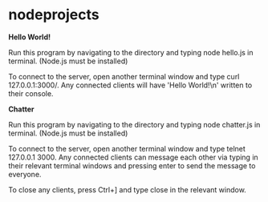 nodeprojects
============

**Hello World!**

Run this program by navigating to the directory and typing node hello.js in terminal. (Node.js must be installed)

To connect to the server, open another terminal window and type curl 127.0.0.1:3000/. Any connected clients will have 'Hello World!\n' written to their console.

**Chatter**

Run this program by navigating to the directory and typing node chatter.js in terminal. (Node.js must be installed)

To connect to the server, open another terminal window and type telnet 127.0.0.1 3000. Any connected clients can message each other via typing in their relevant terminal windows and pressing enter to send the message to everyone.

To close any clients, press Ctrl+] and type close in the relevant window.
